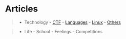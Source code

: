 # Articles

> - Technology
    - [CTF](./tech/ctf/index.md)
    - [Languages](./tech/langs/index.md)
    - [Linux](./tech/linux/index.md)
    - [Others](./tech/others/index.md)

> - Life
    - School
    - Feelings
    - Competitions